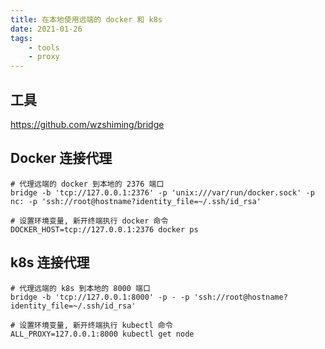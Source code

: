 ```yaml
---
title: 在本地使用远端的 docker 和 k8s
date: 2021-01-26
tags: 
    - tools
    - proxy
---
```


## 工具

https://github.com/wzshiming/bridge

## Docker 连接代理
``` shell
# 代理远端的 docker 到本地的 2376 端口
bridge -b 'tcp://127.0.0.1:2376' -p 'unix:///var/run/docker.sock' -p nc: -p 'ssh://root@hostname?identity_file=~/.ssh/id_rsa'
```

``` shell
# 设置环境变量, 新开终端执行 docker 命令
DOCKER_HOST=tcp://127.0.0.1:2376 docker ps
```

## k8s 连接代理
``` shell
# 代理远端的 k8s 到本地的 8000 端口
bridge -b 'tcp://127.0.0.1:8000' -p - -p 'ssh://root@hostname?identity_file=~/.ssh/id_rsa'
```

``` shell
# 设置环境变量, 新开终端执行 kubectl 命令
ALL_PROXY=127.0.0.1:8000 kubectl get node
```
